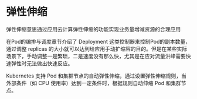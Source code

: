 # 弹性伸缩

弹性伸缩意思通过应用云计算弹性伸缩的功能实现业务量增减资源的合理应用


在Pod的编排与调度章节介绍了 Deployment 这类控制器来控制Pod的副本数量，通过调整 replicas 的大小就可以达到给应用手动扩缩容的目的。但是在某些实际场景下，手动调整一是繁琐，二是速度没有那么快，尤其是在应对流量洪峰需要快速弹性时无法做出快速反应。

Kubernetes 支持 Pod 和集群节点的自动弹性伸缩，通过设置弹性伸缩规则，当外部条件（如 CPU 使用率）达到一定条件时，根据规则自动伸缩 Pod 和集群节点。